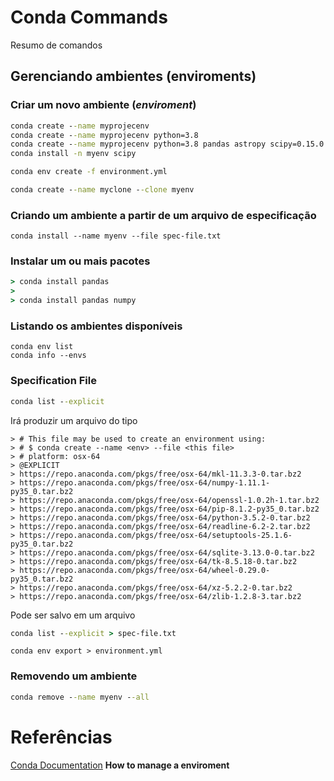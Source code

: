 # Conda Commands

Resumo de comandos

## Gerenciando ambientes (enviroments)

### Criar um novo ambiente (*enviroment*)

```cmd
conda create --name myprojecenv
conda create --name myprojecenv python=3.8
conda create --name myprojecenv python=3.8 pandas astropy scipy=0.15.0
conda install -n myenv scipy
```

```cmd
conda env create -f environment.yml
```

```cmd
conda create --name myclone --clone myenv
```

### Criando um ambiente a partir de um arquivo de especificação

```
conda install --name myenv --file spec-file.txt
```

### Instalar um ou mais pacotes

```cmd
> conda install pandas
>
> conda install pandas numpy
```

### Listando os ambientes disponíveis

```
conda env list
conda info --envs
```

### Specification File

```cmd
conda list --explicit
```
Irá produzir um arquivo do tipo

```
> # This file may be used to create an environment using:
> # $ conda create --name <env> --file <this file>
> # platform: osx-64
> @EXPLICIT
> https://repo.anaconda.com/pkgs/free/osx-64/mkl-11.3.3-0.tar.bz2
> https://repo.anaconda.com/pkgs/free/osx-64/numpy-1.11.1-py35_0.tar.bz2
> https://repo.anaconda.com/pkgs/free/osx-64/openssl-1.0.2h-1.tar.bz2
> https://repo.anaconda.com/pkgs/free/osx-64/pip-8.1.2-py35_0.tar.bz2
> https://repo.anaconda.com/pkgs/free/osx-64/python-3.5.2-0.tar.bz2
> https://repo.anaconda.com/pkgs/free/osx-64/readline-6.2-2.tar.bz2
> https://repo.anaconda.com/pkgs/free/osx-64/setuptools-25.1.6-py35_0.tar.bz2
> https://repo.anaconda.com/pkgs/free/osx-64/sqlite-3.13.0-0.tar.bz2
> https://repo.anaconda.com/pkgs/free/osx-64/tk-8.5.18-0.tar.bz2
> https://repo.anaconda.com/pkgs/free/osx-64/wheel-0.29.0-py35_0.tar.bz2
> https://repo.anaconda.com/pkgs/free/osx-64/xz-5.2.2-0.tar.bz2
> https://repo.anaconda.com/pkgs/free/osx-64/zlib-1.2.8-3.tar.bz2
```

Pode ser salvo em um arquivo

```cmd
conda list --explicit > spec-file.txt
```

```
conda env export > environment.yml
```

### Removendo um ambiente

```cmd
conda remove --name myenv --all
```

# Referências

[Conda Documentation](https://docs.conda.io/projects/conda/en/latest/user-guide/tasks/manage-environments.html#creating-an-environment-with-commands) **How to manage a enviroment**
